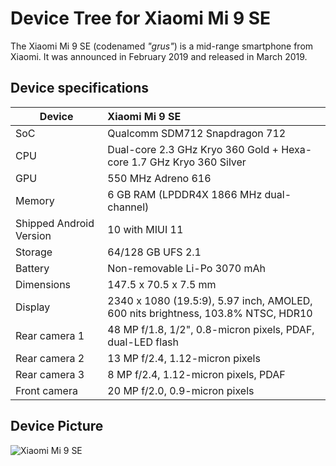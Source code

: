 # Device Tree for Xiaomi Mi 9 SE

The Xiaomi Mi 9 SE (codenamed _"grus"_) is a mid-range smartphone from Xiaomi. It was announced in February 2019 and released in March 2019.

## Device specifications

| Device                  | Xiaomi Mi 9 SE                                                                   |
| ----------------------- | :------------------------------------------------------------------------------- |
| SoC                     | Qualcomm SDM712 Snapdragon 712                                                   |
| CPU                     | Dual-core 2.3 GHz Kryo 360 Gold + Hexa-core 1.7 GHz Kryo 360 Silver              |
| GPU                     | 550 MHz Adreno 616                                                               |
| Memory                  | 6 GB RAM (LPDDR4X 1866 MHz dual-channel)                                         |
| Shipped Android Version | 10 with MIUI 11                                                            |
| Storage                 | 64/128 GB UFS 2.1                                                                |
| Battery                 | Non-removable Li-Po 3070 mAh                                                     |
| Dimensions              | 147.5 x 70.5 x 7.5 mm                                                            |
| Display                 | 2340 x 1080 (19.5:9), 5.97 inch, AMOLED, 600 nits brightness, 103.8% NTSC, HDR10 |
| Rear camera 1           | 48 MP f/1.8, 1/2", 0.8-micron pixels, PDAF, dual-LED flash                       |
| Rear camera 2           | 13 MP f/2.4, 1.12-micron pixels                                                  |
| Rear camera 3           | 8 MP f/2.4, 1.12-micron pixels, PDAF                                             |
| Front camera            | 20 MP f/2.0, 0.9-micron pixels                                                   |

## Device Picture

![Xiaomi Mi 9 SE](https://cdn2.gsmarena.com/vv/pics/xiaomi/xiaomi-mi-9-se-2.jpg "Xiaomi Mi 9 SE")
